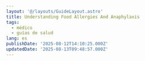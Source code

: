 ```yaml
---
layout: '@/layouts/GuideLayout.astro'
title: Understanding Food Allergies And Anaphylaxis
tags:
  - médico
  - guías de salud
lang: es
publishDate: '2025-08-12T14:10:25.000Z'
updatedDate: '2025-08-13T09:48:57.000Z'
---
```



